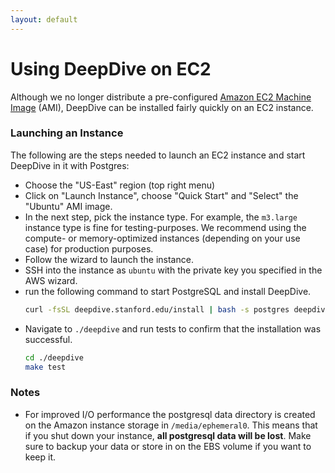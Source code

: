 ```yaml
---
layout: default
---
```


# Using DeepDive on EC2

Although we no longer distribute a pre-configured [Amazon EC2 Machine
Image](http://aws.amazon.com/ec2/) (AMI), DeepDive can be installed fairly quickly on an EC2 instance.

### Launching an Instance

The following are the steps needed to launch an EC2 instance and start DeepDive in it with Postgres:

- Choose the "US-East" region (top right menu)
- Click on "Launch Instance", choose "Quick Start" and "Select" the "Ubuntu" AMI image.
- In the next step, pick the instance type. For example, the `m3.large` instance type is fine
  for testing-purposes. We recommend using the compute- or memory-optimized
  instances (depending on your use case) for production purposes.
- Follow the wizard to launch the instance.
- SSH into the instance as `ubuntu` with the private key you specified in the
  AWS wizard.
- run the following command to start PostgreSQL and install DeepDive.
    ```bash
    curl -fsSL deepdive.stanford.edu/install | bash -s postgres deepdive
    ```
- Navigate to `./deepdive` and run tests to confirm that the
  installation was successful.
    ```bash
    cd ./deepdive
    make test
    ```

### Notes

- For improved I/O performance the postgresql data directory is created on the
  Amazon instance storage in `/media/ephemeral0`. This means that if you shut
  down your instance, **all postgresql data will be lost**. Make sure to backup
  your data or store in on the EBS volume if you want to keep it.

